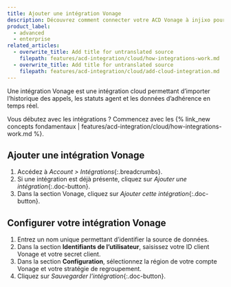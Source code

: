 ```yaml
---
title: Ajouter une intégration Vonage
description: Découvrez comment connecter votre ACD Vonage à injixo pour importer des données.
product_label:
  - advanced
  - enterprise
related_articles:
  - overwrite_title: Add title for untranslated source
    filepath: features/acd-integration/cloud/how-integrations-work.md
  - overwrite_title: Add title for untranslated source
    filepath: features/acd-integration/cloud/add-cloud-integration.md
---
```


Une intégration Vonage est une intégration cloud permettant d’importer l’historique des appels, les statuts agent et les données d’adhérence en temps réel.

Vous débutez avec les intégrations&nbsp;? Commencez avec les {% link_new concepts fondamentaux | features/acd-integration/cloud/how-integrations-work.md %}.

## Ajouter une intégration Vonage

1. Accédez à _Account > Intégrations_{:.breadcrumbs}.
2. Si une intégration est déjà présente, cliquez sur _Ajouter une intégration_{:.doc-button}.
3. Dans la section Vonage, cliquez sur _Ajouter cette intégration_{:.doc-button}.

## Configurer votre intégration Vonage

1. Entrez un nom unique permettant d’identifier la source de données.
2. Dans la section **Identifiants de l’utilisateur**, saisissez votre ID client Vonage et votre secret client.
3. Dans la section **Configuration**, sélectionnez la région de votre compte Vonage et votre stratégie de regroupement.
4. Cliquez sur _Sauvegarder l’intégration_{:.doc-button}.
